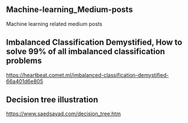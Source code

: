 ##  Machine-learning_Medium-posts
Machine learning related medium posts

##  Imbalanced Classification Demystified, How to solve 99% of all imbalanced classification problems
 https://heartbeat.comet.ml/imbalanced-classification-demystified-66a401d6e805


## Decision tree illustration 
https://www.saedsayad.com/decision_tree.htm
